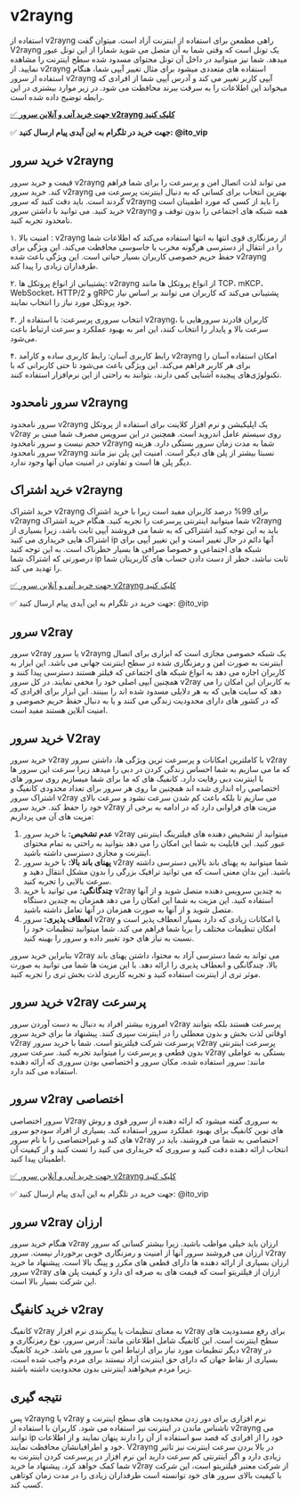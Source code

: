 <meta name="viewport" content="width=device-width, initial-scale=1.0">
<link rel="alternate" hreflang="fa-IR" href="https://github.com/"/>
  <meta name="google-site-verification" content="9HiE3v-4EuFk22VUJBIgXsC7vq9f7P1eu9w00LVnqCo" />
<meta name="title" content="خرید v2rayng">
<meta name="description" content="خرید سرور v2rayng پرسرعت و بدون قطعی دارای رمزنگاری قوی برای حفظ حریم خصوصی کاربران، خرید سرور v2rayng بهترین انتخاب شماست.">
<meta name="keywords" content="خرید v2rayng, خرید سرور v2rayng, خرید v2ray, خرید سرور v2ray">
<meta name="robots" content="index, follow">
<meta http-equiv="Content-Type" content="text/html; charset=utf-8">
<meta name="revisit-after" content="1 days">
<meta name="author" content="فیلتریتو">

# v2rayng
استفاده از v2rayng راهی مطمعن برای استفاده از اینترنت آزاد است. میتوان گفت V2rayng یک تونل است که وقتی شما به آن متصل می شوید شمارا از این تونل عبور میدهد. شما نیز میتوانید در داخل آن تونل محتوای مسدود شده سطح اینترنت را مشاهده نمایید. از v2rayng استفاده های متعددی میشود برای مثال تغییر آیپی شما، هنگام استفاده از سرور v2rayng آیپی کاربر تغییر می کند و آدرس آیپی شما از افرادی که میخواند این اطلاعات را به سرقت ببرند محافظت می شود. در زیر موارد بیشتری در این رابطه توضیح داده شده است.

[✅ **جهت خرید آنی و آنلاین سرور v2rayng کلیک کنید**
](https://bazargani.sbs/online/)

✅ **جهت خرید در تلگرام به این آیدی پیام ارسال کنید:** **@ito_vip** 

## خرید سرور v2rayng
قیمت و خرید سرور v2rayng می تواند لذت اتصال امن و پرسرعت را برای شما فراهم کند. خرید سرور v2rayng بهترین انتخاب برای کسانی که به دنبال اینترنت پرسرعت می گردند است. باید دقت کنید که سرور v2rayng را باید از کسی که مورد اطمینان است خرید کنید. می توانید با داشتن سرور v2rayng  همه شبکه های اجتماعی را بدون توقف و نامحدود تجربه کنید.

۱. امنیت بالا : v2rayng از رمزنگاری قوی انتها به انتها استفاده می‌کند که اطلاعات شما را در انتقال از دسترسی هرگونه مخرب یا جاسوسی محافظت می‌کند. این ویژگی برای حفظ حریم خصوصی کاربران بسیار حیاتی است. این ویژگی باعث شده v2rayng طرفداران زیادی را پیدا کند.

۲. پشتیبانی از انواع پروتکل ها: v2rayng از انواع پروتکل ها مانند TCP، mKCP، WebSocket، HTTP/2 و gRPC پشتیبانی می‌کند که کاربران می توانند بر اساس نیاز خود پروتکل مورد نیاز را انتخاب نمایند.

۳. انتخاب سروری پرسرعت: با استفاده از v2rayng، کاربران قادرند سرورهایی با سرعت بالا و پایدار را انتخاب کنند، این امر به بهبود عملکرد و سرعت ارتباط باعث می‌شود.

۴. رابط کاربری آسان: رابط کاربری ساده و کارآمد v2rayng امکان استفاده آسان را برای هر کاربر فراهم می‌کند. این ویژگی باعث می‌شود تا حتی کاربرانی که با تکنولوژی‌های پیچیده آشنایی کمی دارند، بتوانند به راحتی از این نرم‌افزار استفاده کنند.

## سرور نامحدود v2rayng
سرور نامحدود v2rayng یک اپلیکیشن و نرم افزار کلاینت برای استفاده از پروتکل v2ray روی سیستم عامل اندروید است. همچنین در این سرویس مصرف شما مبنی بر حجم نیست و سرور نامحدود v2rayng شما به مدت زمان سرور بستگی دارد. هزینه سرور نامحدود v2rayng نسبتا بیشتر از پلن های دیگر است. امنیت این پلن نیز مانند دیگر پلن ها است و تفاوتی در امنیت میان آنها وجود ندارد.

## خرید اشتراک v2rayng
خرید اشتراک v2rayng برای 99% درصد کاربران مفید است زیرا با خرید اشتراک v2rayng شما میتوانید اینترنتی پرسرعت را تجربه کنید. هنگام خرید اشتراک v2rayng باید به این توجه کنید اشتراکی که به شما می فروشند آیپی ثابت باشد، زیرا بسیاری از اشتراک هایی خریداری می کنید ip آنها دائم در حال تغییر است و این تغییر آیپی برای شبکه های اجتماعی و خصوصا صرافی ها بسیار خطرناک است. به این توجه کنید درصورتی که اشتراک شما ip ثابت نباشد، خطر از دست دادن حساب های کاربریتان شما را تهدید می کند.


[✅ جهت خرید آنی و آنلاین سرور v2rayng کلیک کنید
](http://bazargani.sbs/online/)

✅ جهت خرید در تلگرام به این آیدی پیام ارسال کنید: @ito_vip 

## سرور v2ray
سرور v2ray یا سرور v2rayng یک شبکه خصوصی مجازی است که ابزاری برای اتصال اینترنت به صورت امن و رمزنگاری شده در سطح اینترنت جهانی می باشد. این ابزار به کاربران اجازه می دهد به انواع شبکه های اجتماعی که فیلتر هستند دسترسی پیدا کنند و همچنین آیپی اصلی خود را مخفی نمایند. در کل سرور v2ray به کاربران این امکان را می دهد که سایت هایی که به هر دلایلی مسدود شده اند را ببینند. این ابزار برای افرادی که که در کشور های دارای محدودیت زندگی می کنند و یا به دنبال حفظ حریم خصوصی و امنیت آنلاین هستند مفید است.

## خرید سرور V2ray
خرید سرور v2ray با کاملترین امکانات و پرسرعت ترین ویژگی ها، داشتن سرور v2ray که ما می سازیم به شما احساس زندگی کردن در دبی را میدهد زیرا سرعت این سرور ها با اینترنت دبی رقابت دارد. کانفیگ های که ما برای شما میسازیم روی سرور های اختصاصی راه اندازی شده اند همچنین ما روی هر سرور برای تعداد محدودی کانفیگ و اشتراک سرور v2ray می سازیم تا بلکه باعث کم شدن سرعت نشود و سرعت بالای خود را حفظ کند. خرید سرور v2ray مزیت های فراوانی دارد که در ادامه به برخی از مزیت های آن می پردازیم:
1. **عدم تشخیص:** با خرید سرور v2ray میتوانید از تشخیص دهنده های فیلترینگ اینترنتی عبور کنید. این قابلیت به شما این امکان را می دهد بتوانید به راحتی به تمام محتوای اینترنت و مجازی دسترسی داشته باشید.
2. **پهنای باند بالا:** با خرید سرور v2ray شما میتوانید به پهنای باند بالایی دسترسی داشته باشید. این بدان معنی است که می توانید ترافیک بزرگی را بدون مشکل انتقال دهید و سرعت بالایی را تجربه کنید.
3. **چندگانگی:** می توانید با خرید v2ray به چندین سرویس دهنده متصل شوید و از آنها استفاده کنید. این مزیت به شما این امکان را می دهد همزمان به چندین دستگاه متصل شوید و از آنها به صورت همزمان در آنها تعامل داشته باشید.
4. **انعطاف پذیری:** سرور v2ray با امکانات زیادی که دارد بسیار انعطاف پذیر است و امکان تنظیمات مختلف را بریا شما فراهم می کند. شما میتوانید تنظیمات خود را نسبت به نیاز های خود تغییر داده و سرور را بهینه کنید.

بنابراین خرید سرور v2ray می تواند به شما دسترسی آزاد به محتوا، داشتن پهنای باند بالا، چندگانگی و انعطاف پذیری را ارائه دهد. با این مزیت ها شما می توانید به صورت موثر تری از اینترنت استفاده کنید و تجربه کاربری لذت بخش تری را تجربه کنید.

## خرید سرور v2ray پرسرعت
امروزه بیشتر افراد به دنبال به دست آوردن سرور v2ray پرسرعت هستند بلکه بتوانند اوقاتی لذت بخش و بدون معطلی را در اینترنت سپری کنند. پیشنهاد ما برای خرید سرور v2ray پرسرعت شرکت فیلتریتو است. شما با خرید سرور v2ray پرسرعت اینترنتی بدون قطعی و پرسرعت را میتوانید تجربه کنید. سرعت سرور v2ray بستگی به عواملی مانند: سرور استفاده شده، مکان سرور و اختصاصی بودن سروری که ارائه دهنده استفاده می کند دارد.

## سرور v2ray اختصاصی
سرور اختصاصی V2ray به سروری گفته میشود که ارائه دهنده از سرور قوی و روش های نوین کانفیگ برای بهبود عملکرد سرور استفاده کند. بسیاری از افراد سودجو سرور های کند و غیراختصاصی را با نام سرور v2ray اختصاصی به شما می فروشند، باید در انتخاب ارائه دهنده دقت کنید و سروری که خریداری می کنید را تست کنید و از کیفیت آن اطمینان پیدا کنید.

[✅ جهت خرید آنی و آنلاین سرور v2rayng کلیک کنید
](http://bazargani.sbs/online/)

✅ جهت خرید در تلگرام به این آیدی پیام ارسال کنید: @ito_vip 

## سرور v2ray ارزان
هنگام خرید سرور v2ray ارزان باید خیلی مواظب باشید. زیرا بیشتر کسانی که سرور ارزان می فروشند سرور آنها از امنیت و رمزنگاری خوبی برخوردار نیست. سرور v2ray ارزان بسیاری از ارائه دهنده ها دارای قطعی های مکرر و پینگ بالا است. پیشنهاد ما خرید سرور v2ray ارزان از فیلتریتو است که قیمت های به صرفه ای دارد و کیفیت پلن های این شرکت بسیار بالا است.

## خرید کانفیگ v2ray
کانفیگ v2ray به معنای تنظیمات یا پیکربندی نرم افزار v2ray برای رفع مسدودیت های سطح اینترنت است. این کانفیگ شامل اطلاعاتی مانند: آدرس سرور، نوع رمزنگاری و دیگر تنظیمات مورد نیاز برای ارتباط امن با سرور می باشد. خرید کانفیگ v2ray در بسیاری از نقاط جهان که دارای حق اینترنت آزاد نیستند برای مردم واجب شده است، زیرا مردم میخواهند اینترنتی بدون محدودیت داشته باشند.

## نتیجه گیری
پس v2rayng یا v2ray نرم افزاری برای دور زدن محدودیت های سطح اینترنت و ناشناس ماندن در اینترنت نیز استفاده می شود. کاربران با استفاده از v2rayng می توانند ip خود را از افرادی که قصد سو استفاده از آن را دارند پنهان نمایند و از اطلاعات خود و اطرافیانشان محافظت نمایند. V2rayng در بالا بردن سرعت اینترنت نیز تاثیر زیادی دارد و اگر اینترنتی کم سرعت دارید این نرم افزار در پرسرعت کردن اینترنت به شما کمک خواهد کرد. پیشنهاد ما خرید v2ray از شرکت معتبر فیلتریتو است، این شرکت با کیفیت بالای سرور های خود توانسته است طرفداران زیادی را در مدت زمان کوتاهی کسب کند.

